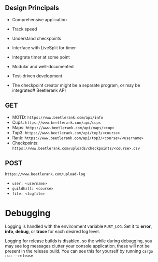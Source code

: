 ## Design Principals
- Comprehensive application
- Track speed
- Understand checkpoints
- Interface with LiveSplit for timer
- Integrate timer at some point

- Modular and well-documented
- Test-driven development

- The checkpoint creator might be a separate program, or may be integrated# Beetlerank API

## GET
- MOTD: `https://www.beetlerank.com/api/info`
- Cups: `https://www.beetlerank.com/api/cups`
- Maps: `https://www.beetlerank.com/api/maps/<cup>`
- Top3: `https://www.beetlerank.com/api/top3/<course>`
- Rank: `https://www.beetlerank.com/api/top3/<course>/<username>`
- Checkpoints: `https://www.beetlerank.com/uploads/checkpoints/<course>.csv`

## POST
`https://www.beetlerank.com/upload-log`
- `user: <username>`
- `guildhall: <course>`
- `file: <logfile>`

# Debugging
Logging is handled with the environment variable `RUST_LOG`. Set it to **error**, **info**, **debug**, or **trace** for each desired log level.

Logging for release builds is disabled, so the while during debugging, you may see log messages clutter your console application, these will 
not be present in the release build. You can see this for yourself by running `cargo run --release`
